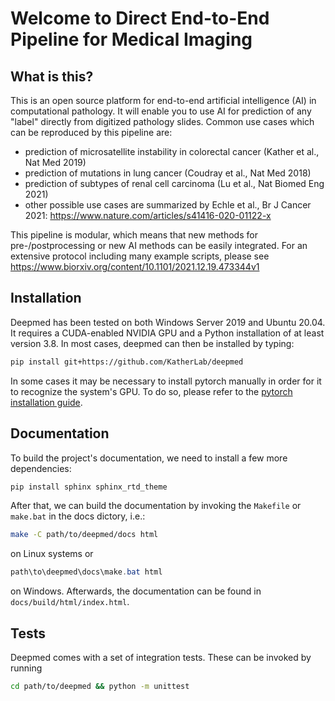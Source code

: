 # Welcome to Direct End-to-End Pipeline for Medical Imaging

## What is this?

This is an open source platform for end-to-end artificial intelligence (AI) in
computational pathology.  It will enable you to use AI for prediction of any
"label" directly from digitized pathology slides.  Common use cases which can be
reproduced by this pipeline are:

  - prediction of microsatellite instability in colorectal cancer (Kather et
    al., Nat Med 2019)
  - prediction of mutations in lung cancer (Coudray et al., Nat Med 2018)
  - prediction of subtypes of renal cell carcinoma (Lu et al., Nat Biomed Eng
    2021)
  - other possible use cases are summarized by Echle et al., Br J Cancer 2021:
    https://www.nature.com/articles/s41416-020-01122-x

This pipeline is modular, which means that new methods for pre-/postprocessing
or new AI methods can be easily integrated. For an extensive protocol including many 
example scripts, please see https://www.biorxiv.org/content/10.1101/2021.12.19.473344v1 


## Installation

Deepmed has been tested on both Windows Server 2019 and Ubuntu 20.04.  It
requires a CUDA-enabled NVIDIA GPU and a Python installation of at least version
3.8.  In most cases, deepmed can then be installed by typing:

```bash
pip install git+https://github.com/KatherLab/deepmed
```

In some cases it may be necessary to install pytorch manually in order for it to
recognize the system's GPU.  To do so, please refer to the [pytorch installation
guide].

[pytorch installation guide]: https://pytorch.org/get-started/locally/


## Documentation

To build the project's documentation, we need to install a few more
dependencies:

```bash
pip install sphinx sphinx_rtd_theme
```

After that, we can build the documentation by invoking the `Makefile` or
`make.bat` in the docs dictory, i.e.:

```bash
make -C path/to/deepmed/docs html
```

on Linux systems or

```powershell
path\to\deepmed\docs\make.bat html
```

on Windows.  Afterwards, the documentation can be found in
`docs/build/html/index.html`.


## Tests

Deepmed comes with a set of integration tests.  These can be invoked by running

```bash
cd path/to/deepmed && python -m unittest
```
